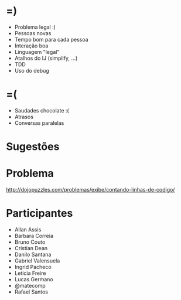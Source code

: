=)
==

- Problema legal :)
- Pessoas novas
- Tempo bom para cada pessoa
- Interação boa
- Linguagem "legal"
- Atalhos do IJ (simplify, ...)
- TDD
- Uso do debug

=(
==

- Saudades chocolate :(
- Atrasos
- Conversas paralelas

Sugestões
=========

Problema
========

http://dojopuzzles.com/problemas/exibe/contando-linhas-de-codigo/

Participantes
=============

- Allan Assis
- Barbara Correia
- Bruno Couto
- Cristian Dean
- Danilo Santana
- Gabriel Valensuela
- Ingrid Pacheco
- Leticia Freire
- Lucas Germano
- @matecomp
- Rafael Santos
